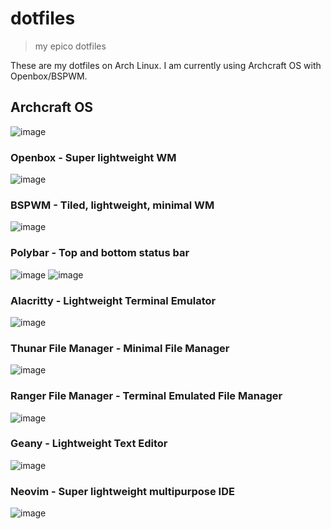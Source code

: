 # dotfiles
> my epico dotfiles

These are my dotfiles on Arch Linux. I am currently using Archcraft OS with Openbox/BSPWM.

## Archcraft OS
![image](https://user-images.githubusercontent.com/47650058/189801200-74192928-4c72-417e-8b26-1fadb8b53afb.png)

### Openbox - Super lightweight WM
![image](https://user-images.githubusercontent.com/47650058/201471063-c644ca55-d2bf-48ec-acea-8f8de46371d2.png)

### BSPWM - Tiled, lightweight, minimal WM
![image](https://user-images.githubusercontent.com/47650058/189801373-a7fe5f8a-8e85-4542-8421-dbb45b26b314.png)

### Polybar - Top and bottom status bar
![image](https://user-images.githubusercontent.com/47650058/201471079-e3dc6783-129a-4e9b-adc1-5ebbb5a21794.png)
![image](https://user-images.githubusercontent.com/47650058/201471086-a3ccb524-f4ec-481c-bcc6-0c25900b1194.png)

### Alacritty - Lightweight Terminal Emulator
![image](https://user-images.githubusercontent.com/47650058/201471101-1eec0e63-eaf8-4728-8078-ef57824b6792.png)

### Thunar File Manager - Minimal File Manager
![image](https://user-images.githubusercontent.com/47650058/201471112-9fce4549-7a2e-4e6a-b4d6-dc1179db66ee.png)

### Ranger File Manager - Terminal Emulated File Manager
![image](https://user-images.githubusercontent.com/47650058/201471173-5f3ea6c8-1a1f-4954-b4d1-2898e4c8fe3d.png)

### Geany - Lightweight Text Editor
![image](https://user-images.githubusercontent.com/47650058/201471145-720f5e26-1e89-4c14-8589-f1c2e3d4067b.png)

### Neovim - Super lightweight multipurpose IDE
![image](https://user-images.githubusercontent.com/47650058/201471203-397b309e-a970-4c82-868c-317637419e80.png)
